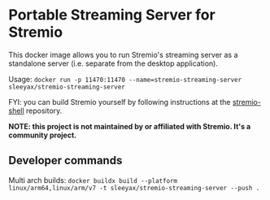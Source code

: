 # Portable Streaming Server for Stremio
This docker image allows you to run Stremio's streaming server as a standalone server (i.e. separate from the desktop application).

Usage: `docker run -p 11470:11470 --name=stremio-streaming-server sleeyax/stremio-streaming-server`

FYI: you can build Stremio yourself by following instructions at the [stremio-shell](https://github.com/Stremio/stremio-shell/) repository.

**NOTE: this project is not maintained by or affiliated with Stremio. It's a community project.**

## Developer commands
Multi arch builds: `docker buildx build --platform linux/arm64,linux/arm/v7 -t sleeyax/stremio-streaming-server --push .`
